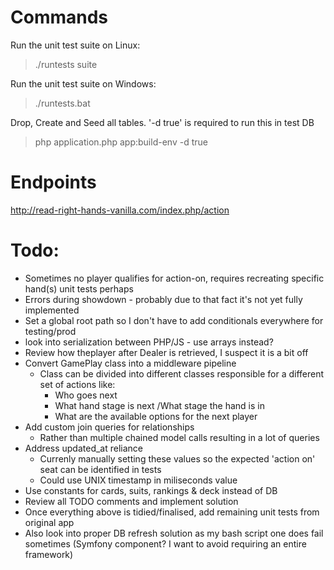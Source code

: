 # Commands

Run the unit test suite on Linux:

>./runtests suite

Run the unit test suite on Windows:

>./runtests.bat

Drop, Create and Seed all tables. '-d true' is required to run this in test DB

> php application.php app:build-env -d true

# Endpoints

http://read-right-hands-vanilla.com/index.php/action

# Todo:
- Sometimes no player qualifies for action-on, requires recreating specific hand(s) unit tests perhaps
- Errors during showdown - probably due to that fact it's not yet fully implemented
- Set a global root path so I don't have to add conditionals everywhere for testing/prod
- look into serialization between PHP/JS - use arrays instead?
- Review how theplayer after Dealer is retrieved, I suspect it is a bit off
- Convert GamePlay class into a middleware pipeline
    - Class can be divided into different classes responsible for a different set of actions like:
        - Who goes next
        - What hand stage is next /What stage the hand is in
        - What are the available options for the next player
- Add custom join queries for relationships
    - Rather than multiple chained model calls resulting in a lot of queries
- Address updated_at reliance
    - Currenly manually setting these values so the expected 'action on' seat can be identified in tests
    - Could use UNIX timestamp in miliseconds value
- Use constants for cards, suits, rankings & deck instead of DB
- Review all TODO comments and implement solution
- Once everything above is tidied/finalised, add remaining unit tests from original app
- Also look into proper DB refresh solution as my bash script one does fail sometimes (Symfony component? I want to avoid requiring an entire framework)
